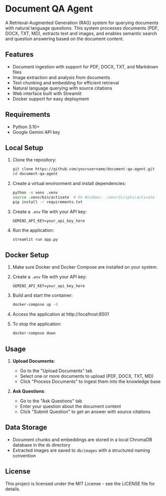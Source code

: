 # Document QA Agent

A Retrieval-Augmented Generation (RAG) system for querying documents with natural language questions. This system processes documents (PDF, DOCX, TXT, MD), extracts text and images, and enables semantic search and question answering based on the document content.

## Features

- Document ingestion with support for PDF, DOCX, TXT, and Markdown files
- Image extraction and analysis from documents
- Text chunking and embedding for efficient retrieval
- Natural language querying with source citations
- Web interface built with Streamlit
- Docker support for easy deployment

## Requirements

- Python 3.10+
- Google Gemini API key

## Local Setup

1. Clone the repository:
   ```bash
   git clone https://github.com/yourusername/document-qa-agent.git
   cd document-qa-agent
   ```

2. Create a virtual environment and install dependencies:
   ```bash
   python -m venv .venv
   source .venv/bin/activate  # On Windows: .venv\Scripts\activate
   pip install -r requirements.txt
   ```

3. Create a `.env` file with your API key:
   ```
   GEMINI_API_KEY=your_api_key_here
   ```

4. Run the application:
   ```bash
   streamlit run app.py
   ```

## Docker Setup

1. Make sure Docker and Docker Compose are installed on your system.

2. Create a `.env` file with your API key:
   ```
   GEMINI_API_KEY=your_api_key_here
   ```

3. Build and start the container:
   ```bash
   docker-compose up -d
   ```

4. Access the application at http://localhost:8501

5. To stop the application:
   ```bash
   docker-compose down
   ```

## Usage

1. **Upload Documents**: 
   - Go to the "Upload Documents" tab
   - Select one or more documents to upload (PDF, DOCX, TXT, MD)
   - Click "Process Documents" to ingest them into the knowledge base

2. **Ask Questions**:
   - Go to the "Ask Questions" tab
   - Enter your question about the document content
   - Click "Submit Question" to get an answer with source citations

## Data Storage

- Document chunks and embeddings are stored in a local ChromaDB database in the `db` directory
- Extracted images are saved to `db/images` with a structured naming convention

## License

This project is licensed under the MIT License - see the LICENSE file for details. 